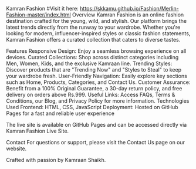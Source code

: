 Kamran Fashion
#Visit it here:
https://skkamu.github.io/Fashion/Merlin-Fashion-master/index.html
Overview
Kamran Fashion is an online fashion destination crafted for the young, wild, and stylish. Our platform brings the latest trends directly from the runway to your wardrobe. Whether you're looking for modern, influencer-inspired styles or classic fashion statements, Kamran Fashion offers a curated collection that caters to diverse tastes.

Features
Responsive Design: Enjoy a seamless browsing experience on all devices.
Curated Collections: Shop across distinct categories including Men, Women, Kids, and the exclusive Kamraan line.
Trending Styles: Discover products that are "Trending Now" and "Styles to Steal" to keep your wardrobe fresh.
User-Friendly Navigation: Easily explore key sections such as Home, Products, Categories, and Contact Us.
Customer Assurance: Benefit from a 100% Original Guarantee, a 30-day return policy, and free delivery on orders above Rs.999.
Useful Links: Access FAQs, Terms & Conditions, our Blog, and Privacy Policy for more information.
Technologies Used
Frontend: HTML, CSS, JavaScript
Deployment: Hosted on GitHub Pages for a fast and reliable user experience

The live site is available on GitHub Pages and can be accessed directly via Kamran Fashion Live Site.



Contact
For questions or support, please visit the Contact Us page on our website.

Crafted with passion by Kamraan Shaikh.

